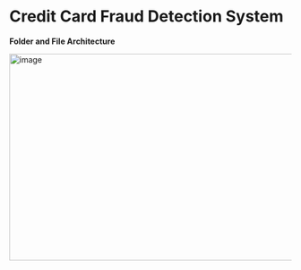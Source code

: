 # **Credit Card Fraud Detection System**

**Folder and File Architecture** 

<img width="663" height="370" alt="image" src="https://github.com/user-attachments/assets/fa0c3904-8dbf-4839-a354-31570a8b0912" />


